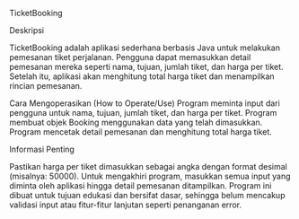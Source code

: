 TicketBooking

Deskripsi

TicketBooking adalah aplikasi sederhana berbasis Java untuk melakukan pemesanan tiket perjalanan. Pengguna dapat memasukkan detail pemesanan mereka seperti nama, tujuan, jumlah tiket, dan harga per tiket. Setelah itu, aplikasi akan menghitung total harga tiket dan menampilkan rincian pemesanan.

Cara Mengoperasikan (How to Operate/Use)
Program meminta input dari pengguna untuk nama, tujuan, jumlah tiket, dan harga per tiket.
Program membuat objek Booking menggunakan data yang telah dimasukkan.
Program mencetak detail pemesanan dan menghitung total harga tiket.

Informasi Penting

Pastikan harga per tiket dimasukkan sebagai angka dengan format desimal (misalnya: 50000).
Untuk mengakhiri program, masukkan semua input yang diminta oleh aplikasi hingga detail pemesanan ditampilkan.
Program ini dibuat untuk tujuan edukasi dan bersifat dasar, sehingga belum mencakup validasi input atau fitur-fitur lanjutan seperti penanganan error.